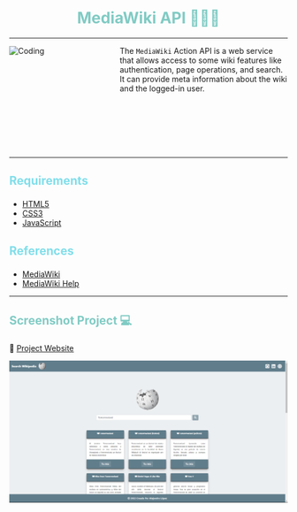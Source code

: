 # <h1 align="center" style="color: #80cbc4;"> MediaWiki API 👨🏻‍💻 </h1> <hr>  

<img align="left" alt="Coding" width="200" height="200" src="https://upload.wikimedia.org/wikipedia/commons/9/98/New-Bouncywikilogo.gif?20120722103348">

The `MediaWiki` Action API is a web service that allows access to some wiki features like authentication, page operations, and search. It can provide meta information about the wiki and the logged-in user. <br><br><br><br><br><br><br>
<hr>  

## <p align="left" style="color: #80deea;"> Requirements </p>

- [HTML5](https://developer.mozilla.org/es/docs/Web/HTML) 
- [CSS3](https://developer.mozilla.org/es/docs/Web/CSS)
- [JavaScript](https://developer.mozilla.org/es/docs/Web/JavaScript)


## <p align="left" style="color: #80deea;"> References </p>

- [MediaWiki](https://www.mediawiki.org/wiki/API:Main_page)
- [MediaWiki Help](https://es.wikipedia.org/w/api.php) 

<hr>  

## <p align="left" style="color: #80cbc4;"> Screenshot Project 💻 </p>

🔶 [Project Website](https://alejandro-lopez.futuretecware.com/MediaWiki-API/index.html)

![Screenshot](assets/img/Screenshot.png)